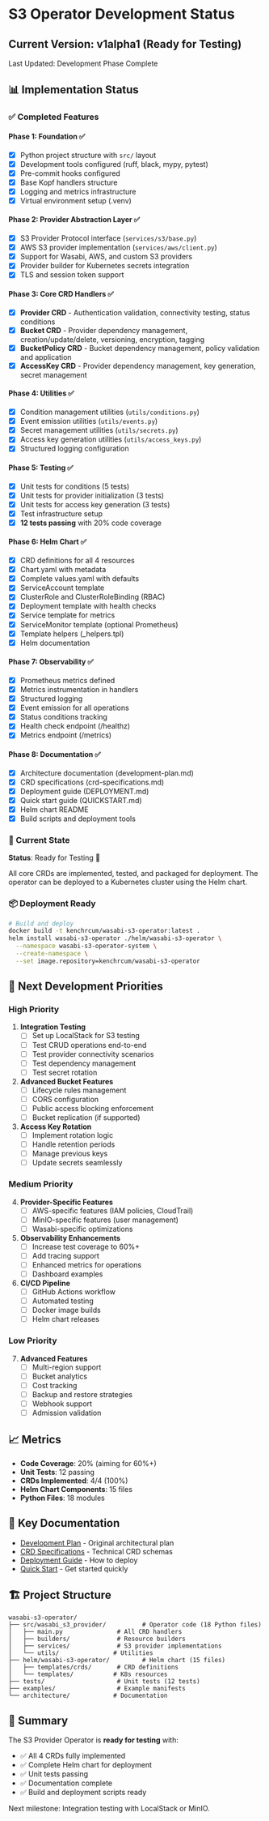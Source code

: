 # S3 Operator Development Status

## Current Version: v1alpha1 (Ready for Testing)

Last Updated: Development Phase Complete

## 📊 Implementation Status

### ✅ Completed Features

#### Phase 1: Foundation ✅
- [x] Python project structure with `src/` layout
- [x] Development tools configured (ruff, black, mypy, pytest)
- [x] Pre-commit hooks configured
- [x] Base Kopf handlers structure
- [x] Logging and metrics infrastructure
- [x] Virtual environment setup (.venv)

#### Phase 2: Provider Abstraction Layer ✅
- [x] S3 Provider Protocol interface (`services/s3/base.py`)
- [x] AWS S3 provider implementation (`services/aws/client.py`)
- [x] Support for Wasabi, AWS, and custom S3 providers
- [x] Provider builder for Kubernetes secrets integration
- [x] TLS and session token support

#### Phase 3: Core CRD Handlers ✅
- [x] **Provider CRD** - Authentication validation, connectivity testing, status conditions
- [x] **Bucket CRD** - Provider dependency management, creation/update/delete, versioning, encryption, tagging
- [x] **BucketPolicy CRD** - Bucket dependency management, policy validation and application
- [x] **AccessKey CRD** - Provider dependency management, key generation, secret management

#### Phase 4: Utilities ✅
- [x] Condition management utilities (`utils/conditions.py`)
- [x] Event emission utilities (`utils/events.py`)
- [x] Secret management utilities (`utils/secrets.py`)
- [x] Access key generation utilities (`utils/access_keys.py`)
- [x] Structured logging configuration

#### Phase 5: Testing ✅
- [x] Unit tests for conditions (5 tests)
- [x] Unit tests for provider initialization (3 tests)
- [x] Unit tests for access key generation (3 tests)
- [x] Test infrastructure setup
- [x] **12 tests passing** with 20% code coverage

#### Phase 6: Helm Chart ✅
- [x] CRD definitions for all 4 resources
- [x] Chart.yaml with metadata
- [x] Complete values.yaml with defaults
- [x] ServiceAccount template
- [x] ClusterRole and ClusterRoleBinding (RBAC)
- [x] Deployment template with health checks
- [x] Service template for metrics
- [x] ServiceMonitor template (optional Prometheus)
- [x] Template helpers (_helpers.tpl)
- [x] Helm documentation

#### Phase 7: Observability ✅
- [x] Prometheus metrics defined
- [x] Metrics instrumentation in handlers
- [x] Structured logging
- [x] Event emission for all operations
- [x] Status conditions tracking
- [x] Health check endpoint (/healthz)
- [x] Metrics endpoint (/metrics)

#### Phase 8: Documentation ✅
- [x] Architecture documentation (development-plan.md)
- [x] CRD specifications (crd-specifications.md)
- [x] Deployment guide (DEPLOYMENT.md)
- [x] Quick start guide (QUICKSTART.md)
- [x] Helm chart README
- [x] Build scripts and deployment tools

### 🎯 Current State

**Status**: Ready for Testing 🚀

All core CRDs are implemented, tested, and packaged for deployment. The operator can be deployed to a Kubernetes cluster using the Helm chart.

### 📦 Deployment Ready

```bash
# Build and deploy
docker build -t kenchrcum/wasabi-s3-operator:latest .
helm install wasabi-s3-operator ./helm/wasabi-s3-operator \
  --namespace wasabi-s3-operator-system \
  --create-namespace \
  --set image.repository=kenchrcum/wasabi-s3-operator
```

## 🔄 Next Development Priorities

### High Priority

1. **Integration Testing**
   - [ ] Set up LocalStack for S3 testing
   - [ ] Test CRUD operations end-to-end
   - [ ] Test provider connectivity scenarios
   - [ ] Test dependency management
   - [ ] Test secret rotation

2. **Advanced Bucket Features**
   - [ ] Lifecycle rules management
   - [ ] CORS configuration
   - [ ] Public access blocking enforcement
   - [ ] Bucket replication (if supported)

3. **Access Key Rotation**
   - [ ] Implement rotation logic
   - [ ] Handle retention periods
   - [ ] Manage previous keys
   - [ ] Update secrets seamlessly

### Medium Priority

4. **Provider-Specific Features**
   - [ ] AWS-specific features (IAM policies, CloudTrail)
   - [ ] MinIO-specific features (user management)
   - [ ] Wasabi-specific optimizations

5. **Observability Enhancements**
   - [ ] Increase test coverage to 60%+
   - [ ] Add tracing support
   - [ ] Enhanced metrics for operations
   - [ ] Dashboard examples

6. **CI/CD Pipeline**
   - [ ] GitHub Actions workflow
   - [ ] Automated testing
   - [ ] Docker image builds
   - [ ] Helm chart releases

### Low Priority

7. **Advanced Features**
   - [ ] Multi-region support
   - [ ] Bucket analytics
   - [ ] Cost tracking
   - [ ] Backup and restore strategies
   - [ ] Webhook support
   - [ ] Admission validation

## 📈 Metrics

- **Code Coverage**: 20% (aiming for 60%+)
- **Unit Tests**: 12 passing
- **CRDs Implemented**: 4/4 (100%)
- **Helm Chart Components**: 15 files
- **Python Files**: 18 modules

## 🔗 Key Documentation

- [Development Plan](./development-plan.md) - Original architectural plan
- [CRD Specifications](./crd-specifications.md) - Technical CRD schemas
- [Deployment Guide](../DEPLOYMENT.md) - How to deploy
- [Quick Start](../QUICKSTART.md) - Get started quickly

## 🏗️ Project Structure

```
wasabi-s3-operator/
├── src/wasabi_s3_provider/          # Operator code (18 Python files)
│   ├── main.py               # All CRD handlers
│   ├── builders/             # Resource builders
│   ├── services/             # S3 provider implementations
│   └── utils/               # Utilities
├── helm/wasabi-s3-operator/         # Helm chart (15 files)
│   ├── templates/crds/       # CRD definitions
│   └── templates/           # K8s resources
├── tests/                    # Unit tests (12 tests)
├── examples/                 # Example manifests
└── architecture/            # Documentation
```

## 🎉 Summary

The S3 Provider Operator is **ready for testing** with:
- ✅ All 4 CRDs fully implemented
- ✅ Complete Helm chart for deployment
- ✅ Unit tests passing
- ✅ Documentation complete
- ✅ Build and deployment scripts ready

Next milestone: Integration testing with LocalStack or MinIO.

